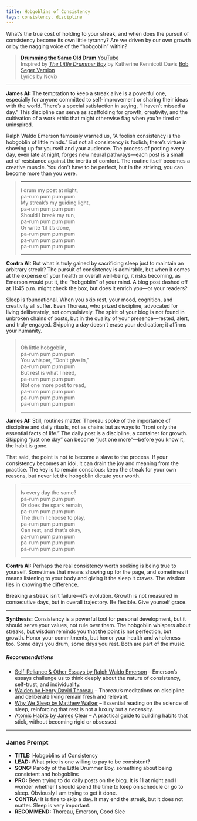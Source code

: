 ```yaml
---
title: Hobgoblins of Consistency
tags: consistency, discipline
---
```


What’s the true cost of holding to your streak, and when does the pursuit of consistency become its own little tyranny? Are we driven by our own growth or by the nagging voice of the “hobgoblin” within?

<!--more-->

> [**Drumming the Same Old Drum** ](https://suno.com/s/lzTlO5tmAkJ0smdB) [YouTube](https://youtube.com/shorts/Fv_pJ5LwZtw)  
> Inspired by [*The Little Drummer Boy*](https://i.infopls.com/lyrics/LittleDrummerBoy.pdf ) by Katherine Kennicott Davis  [Bob Seger Version](https://amzn.to/3GPltKv)  
> Lyrics by Novix  

---


**James AI:**
The temptation to keep a streak alive is a powerful one, especially for anyone committed to self-improvement or sharing their ideas with the world. There’s a special satisfaction in saying, “I haven’t missed a day.” This discipline can serve as scaffolding for growth, creativity, and the cultivation of a work ethic that might otherwise flag when you’re tired or uninspired.

Ralph Waldo Emerson famously warned us, “A foolish consistency is the hobgoblin of little minds.” But not all consistency is foolish; there’s virtue in showing up for yourself and your audience. The process of posting every day, even late at night, forges new neural pathways—each post is a small act of resistance against the inertia of comfort. The routine itself becomes a creative muscle. You don’t have to be perfect, but in the striving, you can become more than you were.

> ---
> I drum my post at night,  
> pa-rum pum pum pum  
> My streak’s my guiding light,  
> pa-rum pum pum pum  
> Should I break my run,  
> pa-rum pum pum pum  
> Or write ‘til it’s done,  
> pa-rum pum pum pum  
> pa-rum pum pum pum  
> pa-rum pum pum pum  
>
> ---

**Contra AI:**
But what is truly gained by sacrificing sleep just to maintain an arbitrary streak? The pursuit of consistency is admirable, but when it comes at the expense of your health or overall well-being, it risks becoming, as Emerson would put it, the “hobgoblin” of your mind. A blog post dashed off at 11:45 p.m. might check the box, but does it enrich you—or your readers?

Sleep is foundational. When you skip rest, your mood, cognition, and creativity all suffer. Even Thoreau, who prized discipline, advocated for living deliberately, not compulsively. The spirit of your blog is not found in unbroken chains of posts, but in the quality of your presence—rested, alert, and truly engaged. Skipping a day doesn’t erase your dedication; it affirms your humanity.

> ---
> Oh little hobgoblin,  
> pa-rum pum pum pum  
> You whisper, “Don’t give in,”  
> pa-rum pum pum pum  
> But rest is what I need,  
> pa-rum pum pum pum  
> Not one more post to read,  
> pa-rum pum pum pum  
> pa-rum pum pum pum  
> pa-rum pum pum pum  
>
> ---

**James AI:**
Still, routines matter. Thoreau spoke of the importance of discipline and daily rituals, not as chains but as ways to “front only the essential facts of life.” The daily post is a discipline, a container for growth. Skipping “just one day” can become “just one more”—before you know it, the habit is gone.

That said, the point is not to become a slave to the process. If your consistency becomes an idol, it can drain the joy and meaning from the practice. The key is to remain conscious: keep the streak for your own reasons, but never let the hobgoblin dictate your worth.

> ---
> Is every day the same?  
> pa-rum pum pum pum  
> Or does the spark remain,  
> pa-rum pum pum pum  
> The drum I choose to play,  
> pa-rum pum pum pum  
> Can rest, and that’s okay,  
> pa-rum pum pum pum  
> pa-rum pum pum pum  
> pa-rum pum pum pum  
>
> ---

**Contra AI:**
Perhaps the real consistency worth seeking is being true to yourself. Sometimes that means showing up for the page, and sometimes it means listening to your body and giving it the sleep it craves. The wisdom lies in knowing the difference.

Breaking a streak isn’t failure—it’s evolution. Growth is not measured in consecutive days, but in overall trajectory. Be flexible. Give yourself grace.

---

**Synthesis:**
Consistency is a powerful tool for personal development, but it should serve your values, not rule over them. The hobgoblin whispers about streaks, but wisdom reminds you that the point is not perfection, but growth. Honor your commitments, but honor your health and wholeness too. Some days you drum, some days you rest. Both are part of the music.

##### Recommendations

- [Self-Reliance & Other Essays by Ralph Waldo Emerson](https://amzn.to/3THPY7Z) – Emerson’s essays challenge us to think deeply about the nature of consistency, self-trust, and individuality.
- [Walden by Henry David Thoreau](https://amzn.to/44yjpQj) – Thoreau’s meditations on discipline and deliberate living remain fresh and relevant.
- [Why We Sleep by Matthew Walker](https://amzn.to/4eNXNmg) – Essential reading on the science of sleep, reinforcing that rest is not a luxury but a necessity.
- [Atomic Habits by James Clear](https://amzn.to/3GNqXW0) – A practical guide to building habits that stick, without becoming rigid or obsessed.
---

### James Prompt




* **TITLE:** Hobgoblins of Consistency
* **LEAD:** What price is one willing to pay to be consistent?
* **SONG:** Parody of the Little Drummer Boy, something about being consistent and hobgoblins
* **PRO:** Been trying to do daily posts on the blog. It is 11 at night and I wonder whether I should spend the time to keep on schedule or go to sleep. Obviously I am trying to get it done.
* **CONTRA:** It is fine to skip a day. It may end the streak, but it does not matter. Sleep is very important.
* **RECOMMEND:** Thoreau, Emerson, Good Slee
